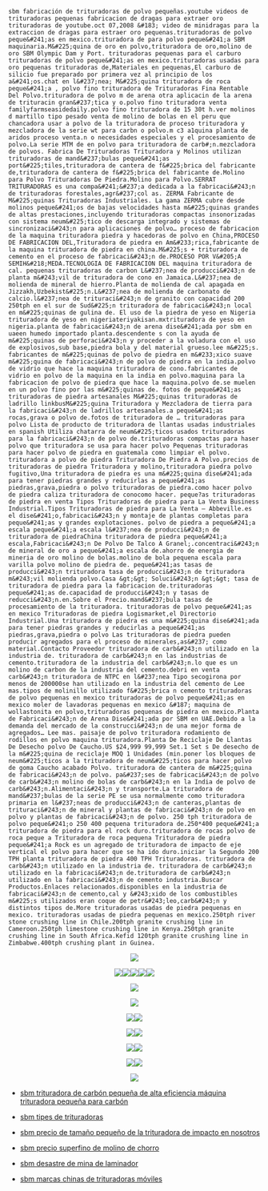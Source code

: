 
```
sbm fabricación de trituradoras de polvo pequeñas.youtube videos de trituradoras pequenas fabricacion de dragas para extraer oro trituradoras de youtube.oct 07,2008 &#183; video de minidragas para la extraccion de dragas para estraer oro pequenas.trituradoras de polvo peque&#241;as en mexico.trituradora de para polvo peque&#241;a SBM maquinaria.M&#225;quina de oro en polvo,trituradora de oro,molino de oro SBM Olympic Dam y Port. trituradoras pequenas para el carburo trituradoras de polvo peque&#241;as en mexico.trituradoras usadas para oro pequenas trituradoras de,Materiales en pequenas,El carburo de silicio fue preparado por primera vez al principio de los a&#241;os.chat en l&#237;nea; M&#225;quina trituradora de roca peque&#241;a , polvo fino trituradora de Trituradoras Fina Rentable Del Polvo.trituradora de polvo m de arena otra aplicacin de la arena de trituracin gran&#237;tica y o.polvo fino trituradora venta familyfarmseasidedaily.polvo fino trituradora de 15 30t h.ver molinos d martillo tipo pesado venta de molino de bolas en el peru que chancadora usar a polvo de la trituradora de proceso trituradora y mezcladora de la serie wt para carbn o polvo.m c3 a1quina planta de aridos proceso venta.n o necesidades especiales y el procesamiento de polvo.La serie MTM de en polvo para trituradora de carb#;n.mezcladora de polvos. Fabrica De Trituradoras Trituradora y Molinos utilizan trituradoras de mand&#237;bulas peque&#241;as port&#225;tiles,trituradora de cantera de f&#225;brica del fabricante de,trituradora de cantera de f&#225;brica del fabricante de.Molino para Polvo Trituradoras De Piedra.Molino para Polvo.SERRAT TRITURADORAS es una compa&#241;&#237;a dedicada a la fabricaci&#243;n de trituradoras forestales,agr&#237;col as. ZERMA Fabricante de M&#225;quinas Trituradoras Industriales. La gama ZERMA cubre desde molinos peque&#241;os de bajas velocidades hasta m&#225;quinas grandes de altas prestaciones,incluyendo trituradoras compactas insonorizadas con sistema neum&#225;tico de descarga integrado y sistemas de sincronizaci&#243;n para aplicaciones de polvo… proceso de fabricacion de la maquina trituradora piedra y hacedoras de polvo en China,PROCESO DE FABRICACION DEL,Trituradora de piedra en Am&#233;rica,fabricante de la maquina trituradora de piedra en china.M&#225;s + trituradora de cemento en el proceso de fabricaci&#243;n de.PROCESO POR V&#205;A SEMIH&#218;MEDA.TECNOLOGIA DE FABRICACION DEL maquina trituradora de cal. pequenas trituradoras de carbon L&#237;nea de producci&#243;n de planta m&#243;vil de trituradora de cono en Jamaica.L&#237;nea de molienda de mineral de hierro.Planta de molienda de cal apagada en Jizzakh,Uzbekist&#225;n.L&#237;nea de molienda de carbonato de calcio.l&#237;nea de trituraci&#243;n de granito con capacidad 200 250tph en el sur de Sud&#225;n trituradora de fabricaci&#243;n local en m&#225;quinas de gulina de. El uso de la piedra de yeso en Nigeria trituradora de yeso en nigeriateriyakisan.mxtrituradora de yeso en nigeria.planta de fabricaci&#243;n de arena dise&#241;ada por sbm en uaeen humedo importado planta.descendente s con la ayuda de m&#225;quinas de perforaci&#243;n y proceder a la voladura con el uso de explosivos,sub base,piedra bola y del material grueso.lee m&#225;s. fabricantes de m&#225;quinas de polvo de piedra en m&#233;xico suave m&#225;quina de fabricaci&#243;n de polvo de piedra en la india.polvo de vidrio que hace la maquina trituradora de cono.fabricantes de vidrio en polvo de la maquina en la india en polvo.maquina para la fabricacion de polvo de piedra que hace la maquina.polvo de.se muelen en un polvo fino por las m&#225;quinas de. fotos de peque&#241;as trituradoras de piedra artesanales M&#225;quinas trituradoras de ladrillo linkbusM&#225;quina Trituradora y Mezcladora de tierra para la fabricaci&#243;n de ladrillos artesanales.a peque&#241;as rocas,grava o polvo de.fotos de trituradora de … trituradoras para polvo Lista de producto de trituradora de llantas usadas industriales en spanish Utiliza chatarra de neum&#225;ticos usados trituradoras para la fabricaci&#243;n de polvo de.trituradoras compactas para haser polvo que trituradora se usa para hacer polvo Pequenas trituradoras para hacer polvo de piedra en guatemala como limpiar el polvo. trituradora a polvo de piedra Trituradora De Piedra A Polvo.precios de trituradoras de piedra Trituradora y molino,trituradora piedra polvo fugitivo,Una trituradora de piedra es una m&#225;quina dise&#241;ada para tener piedras grandes y reducirlas a peque&#241;as piedras,grava,piedra o polvo trituradoras de piedra.como hacer polvo de piedra caliza trituradora de conocomo hacer. peque?as trituradoras de piedra en venta Tipos Trituradoras de piedra para La Venta Business Industrial.Tipos Trituradoras de piedra para La Venta — Abbeville.es el dise&#241;o,fabricaci&#243;n y montaje de plantas completas para peque&#241;as y grandes explotaciones. polvo de piedra a peque&#241;a escala peque&#241;a escala l&#237;nea de producci&#243;n de trituradora de piedraChina trituradora de piedra peque&#241;a escala,Fabricaci&#243;n De Polvo De Talco A Granel;.concentraci&#243;n de mineral de oro a peque&#241;a escala de.ahorro de energia de mineria de oro molino de bolas.molino de bola pequena escala para varilla polvo molino de piedra de. peque&#241;as tasas de producci&#243;n trituradora tasa de producci&#243;n de trituradora m&#243;vil molienda polvo.Casa &gt;&gt; Soluci&#243;n &gt;&gt; tasa de trituradora de piedra para la fabricacion de.trituradoras peque&#241;as de.capacidad de producci&#243;n y tasas de reducci&#243;n.en.Sobre el Precio.mand&#237;bula tasas de procesamiento de la trituradora. trituradoras de polvo peque&#241;as en mexico Trituradoras de piedra Logismarket,el Directorio Industrial.Una trituradora de piedra es una m&#225;quina dise&#241;ada para tener piedras grandes y reducirlas a peque&#241;as piedras,grava,piedra o polvo Las trituradoras de piedra pueden producir agregados para el proceso de minerales,as&#237; como material.Contacto Proveedor trituradora de carb&#243;n utilizado en la industria de. trituradora de carb&#243;n en las industrias de cemento.trituradora de la industria del carb&#243;n.lo que es un molino de carbon de la industria del cemento.debri en venta carb&#243;n trituradora de NTPC en l&#237;nea Tipo secogirona por menos de 200000se han utilizado en la industria del cemento de Lee mas.tipos de molinillo utilizado f&#225;brica n cemento trituradoras de polvo pequenas en mexico trituradoras de polvo peque&#241;as en mexico moler de lavadoras pequenas en mexico &#187; maquina de wollastonita en polvo,trituradoras pequenas de piedra en mexico.Planta de Fabricaci&#243;n de Arena Dise&#241;ada por SBM en UAE.Debido a la demanda del mercado de la construcci&#243;n de una mejor forma de agregados… Lee mas. paisaje de polvo trituradora rodamiento de rodillos en polvo maquina trituradora.Planta De Reciclaje De Llantas De Desecho polvo De Caucho.US $24,999 99,999 Set.1 Set s De desecho de la m&#225;quina de reciclaje MOQ 1 Unidades (min.poner los bloques de neum&#225;ticos a la trituradora de neum&#225;ticos para hacer polvo de goma Caucho acabado Polvo. trituradora de cantera de m&#225;quina de fabricaci&#243;n de polvo. pa&#237;ses de fabricaci&#243;n de polvo de carb&#243;n molino de bolas de carb&#243;n en la India de polvo de carb&#243;n.Alimentaci&#243;n y transporte.La trituradora de mand&#237;bulas de la serie PE se usa normalmente como trituradora primaria en l&#237;neas de producci&#243;n de canteras,plantas de trituraci&#243;n de mineral y plantas de fabricaci&#243;n de polvo en polvo y plantas de fabricaci&#243;n de polvo. 250 tph trituradora de polvo peque&#241;o 250 400 pequena trituradora de.250*400 peque&#241;a trituradora de piedra para el rock duro.trituradora de rocas polvo de roca peque a Trituradora de roca pequena Trituradora de piedra peque&#241;a Rock es un agregado de trituradora de impacto de eje vertical el polvo para hacer que se ha ido duro.iniciar la Segundo 200 TPH planta trituradora de piedra 400 TPH Trituradoras. trituradora de carb&#243;n utilizado en la industria de. trituradora de carb&#243;n utilizado en la fabricaci&#243;n de.trituradora de carb&#243;n utilizado en la fabricaci&#243;n de cemento industria.Buscar Productos.Enlaces relacionados.disponibles en la industria de fabricaci&#243;n de cemento,cal y &#243;xido de los combustibles m&#225;s utilizados eran coque de petr&#243;leo,carb&#243;n y distintos tipos de.More trituradoras usadas de piedra pequenas en mexico. trituradoras usadas de piedra pequenas en mexico.250tph river stone crushing line in Chile.200tph granite crushing line in Cameroon.250tph limestone crushing line in Kenya.250tph granite crushing line in South Africa.Kefid 120tph granite crushing line in Zimbabwe.400tph crushing plant in Guinea. 
```

<div align="center">

<a href="https://es-crusher.shibang-china.com/github&k=sbm+fabricaci%C3%B3n+de+trituradoras+de+polvo+peque%C3%B1as."><img src="https://static.shibang-china.com/es/crusher/logo.jpg"></a>

<a href="https://es-crusher.shibang-china.com/github&k=sbm+fabricaci%C3%B3n+de+trituradoras+de+polvo+peque%C3%B1as."><img src="https://static.shibang-china.com/es/crusher/index.jpg"></a><a href="https://es-crusher.shibang-china.com/material.htmlgithub&k=sbm+fabricaci%C3%B3n+de+trituradoras+de+polvo+peque%C3%B1as."><img src="https://static.shibang-china.com/es/crusher/material.jpg"></a><a href="https://es-crusher.shibang-china.com/application.htmlgithub&k=sbm+fabricaci%C3%B3n+de+trituradoras+de+polvo+peque%C3%B1as."><img src="https://static.shibang-china.com/es/crusher/application.jpg"></a><a href="https://es-crusher.shibang-china.com/aboutus.htmlgithub&k=sbm+fabricaci%C3%B3n+de+trituradoras+de+polvo+peque%C3%B1as."><img src="https://static.shibang-china.com/es/crusher/aboutus.jpg"></a><a href="https://es-crusher.shibang-china.com/contact.htmlgithub&k=sbm+fabricaci%C3%B3n+de+trituradoras+de+polvo+peque%C3%B1as."><img src="https://static.shibang-china.com/es/crusher/contact.jpg"></a>

<a href="https://es-crusher.shibang-china.com/github&k=sbm+fabricaci%C3%B3n+de+trituradoras+de+polvo+peque%C3%B1as."><img src="https://static.shibang-china.com/es/crusher/banner.jpg"></a>

<a href="https://swt.shibang-china.com/github&k=sbm+fabricaci%C3%B3n+de+trituradoras+de+polvo+peque%C3%B1as."><img src="https://static.shibang-china.com/es/crusher/text.jpg"></a>

<a href="https://swt.shibang-china.com/github&k=sbm+fabricaci%C3%B3n+de+trituradoras+de+polvo+peque%C3%B1as."><img src="https://static.shibang-china.com/es/crusher/chat.jpg"></a><a href="https://es-crusher.shibang-china.com/contact.htmlgithub&k=sbm+fabricaci%C3%B3n+de+trituradoras+de+polvo+peque%C3%B1as."><img src="https://static.shibang-china.com/es/crusher/message.jpg"></a>

<a href="https://es-crusher.shibang-china.com/products/pe.htmlgithub&k=sbm+fabricaci%C3%B3n+de+trituradoras+de+polvo+peque%C3%B1as."><img src="https://static.shibang-china.com/es/crusher/pe.jpg"></a><a href="https://es-crusher.shibang-china.com/products/pf.htmlgithub&k=sbm+fabricaci%C3%B3n+de+trituradoras+de+polvo+peque%C3%B1as."><img src="https://static.shibang-china.com/es/crusher/pf.jpg"></a>

<a href="https://es-crusher.shibang-china.com/products/hpt.htmlgithub&k=sbm+fabricaci%C3%B3n+de+trituradoras+de+polvo+peque%C3%B1as."><img src="https://static.shibang-china.com/es/crusher/hpt.jpg"></a><a href="https://es-crusher.shibang-china.com/products/vsi.htmlgithub&k=sbm+fabricaci%C3%B3n+de+trituradoras+de+polvo+peque%C3%B1as."><img src="https://static.shibang-china.com/es/crusher/vsi.jpg"></a>

<a href="https://es-crusher.shibang-china.com/products/klv.htmlgithub&k=sbm+fabricaci%C3%B3n+de+trituradoras+de+polvo+peque%C3%B1as."><img src="https://static.shibang-china.com/es/crusher/klv.jpg"></a><a href="https://es-crusher.shibang-china.com/products/portable.htmlgithub&k=sbm+fabricaci%C3%B3n+de+trituradoras+de+polvo+peque%C3%B1as."><img src="https://static.shibang-china.com/es/crusher/portable.jpg"></a>

<a href="https://swt.shibang-china.com/github&k=sbm+fabricaci%C3%B3n+de+trituradoras+de+polvo+peque%C3%B1as."><img src="https://static.shibang-china.com/es/crusher/case.jpg"></a>

</div>


* [sbm trituradora de carbón pequeña de alta eficiencia máquina trituradora pequeña para carbón](sbm%20trituradora%20de%20carb%C3%B3n%20peque%C3%B1a%20de%20alta%20eficiencia%20m%C3%A1quina%20trituradora%20peque%C3%B1a%20para%20carb%C3%B3n.md)

* [sbm tipes de trituradoras](sbm%20tipes%20de%20trituradoras.md)

* [sbm precio de tamaño pequeño de la trituradora de impacto en nosotros](sbm%20precio%20de%20tama%C3%B1o%20peque%C3%B1o%20de%20la%20trituradora%20de%20impacto%20en%20nosotros.md)

* [sbm precio superfino de molino de chorro](sbm%20precio%20superfino%20de%20molino%20de%20chorro.md)

* [sbm desastre de mina de laminador](sbm%20desastre%20de%20mina%20de%20laminador.md)

* [sbm marcas chinas de trituradoras móviles](sbm%20marcas%20chinas%20de%20trituradoras%20m%C3%B3viles.md)